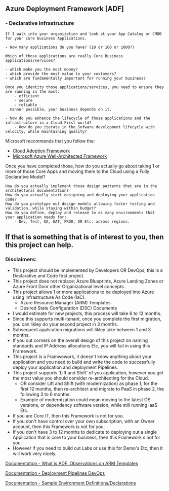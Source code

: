 
## Azure Deployment Framework [ADF] 
### - Declarative Infrastructure
    
    If I walk into your organization and look at your App Catalog or CMDB for your core business Applications.
    
    - How many applications do you have? (10 or 100 or 1000?)
    
    Which of those applications are really Core Business applications/services?
    
    - which make you the most money?
    - which provide the most value to your customers?
    - which are fundamentally important for running your business?
    
    Once you identity those applications/services, you need to ensure they are running in the most: 
        - efficient
        - secure
        - reliable
      manner possible, your business depends on it.

    - how do you enhance the lifecycle of those applications and the infrastructure in a Cloud First world?
        - How do you iterate in the Sofware development lifecycle with velocity, while maintaining quality?

Microsoft recommends that you follow the:
- [Cloud Adoption Framework](https://docs.microsoft.com/en-us/azure/cloud-adoption-framework/)
- [Microsoft Azure Well-Architected Framework](https://docs.microsoft.com/en-us/azure/architecture/framework)

Once you have completed those, how do you actually go about taking 1 or more of those Core Apps and moving them to the Cloud using a Fully Declarative Model? 
    
    How do you actually implement those design patterns that are in the architectural documentation?
    How do you actually start designing and deploying your application code?
    How do you prototype out design models allowing faster testing and validation, while staying within budget?
    How do you define, deploy and release to as many environments that your application needs for: 
        - Dev, Test, QA, UAT, PROD, DR Etc. across regions.

## If that is something that is of interest to you, then this project can help.

### Disclaimers: 
- This project should be implemented by Developers OR DevOps, this is a Declarative and Code first project.
- This project does not replace: Azure Blueprints, Azure Landing Zones or Azure Front Door other Organizational level concepts.
- This project allows 1 or more applications to be deployed into Azure using Infrastructure As Code (IaC).
    - Azure Resource Manager (ARM) Templates
    - Desired State Configuration (DSC) Documents
- I would estimate for new projects, this process will take 6 to 12 months.
- Since this supports multi-tenant, once you complete the first migration, you can likley do your second project in 3 months.
- Subsequent application migrations will likley take between 1 and 3 months.
- If you cut corners on the overall design of this project on naming standards and IP Address allocations Etc, you will fail in using this Framework.
- This project is a Framwework, it doesn't know anything about your application and you need to build and write the code to successfully deploy your application and deployment Pipelines.
- This project supports 'Lift and Shift' of you application, however you get the most value you should consider re-architecting for the Cloud.
    - OR consider Lift and Shift (with modernization) as phase 1, for the first 12 months, then re-architect and migrate to PaaS in phase 2, the following 3 to 6 months.
    - Example of modernization could mean moving to the latest OS versions, or dependency software version, while still running IaaS Etc.
- If you are Core IT, then this Framework is not for you.
- If you don't have control over your own subscription, with an Owner account, then this Framework is not for you.
- If you don't have 3 to 12 months to dedicate to deploying out a single Application that is core to your business, then this Framework s not for you.
- However if you need to build out Labs or use this for Demo's Etc, then it will work very nicely.
    
[Documentation - What is ADF, Observations on ARM Templates](./docs/ARM.md)

[Documentation - Deployment Pipelines DevOps](./docs/Deployment_Pipelines_DevOps.md)

[Documentation - Sample Environment Definitions/Declarations](./docs/Sample_Template_Files.md)




